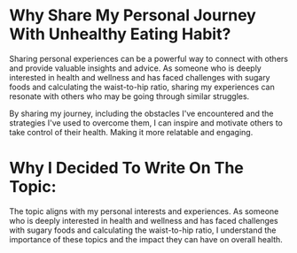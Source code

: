 # Why Share My Personal Journey With Unhealthy Eating Habit?

Sharing personal experiences can be a powerful way to connect with others and provide valuable insights and advice. As someone who is deeply interested in health and wellness and has faced challenges with sugary foods and calculating the waist-to-hip ratio, sharing my experiences can resonate with others who may be going through similar struggles.

By sharing my journey, including the obstacles I've encountered and the strategies I've used to overcome them, I can inspire and motivate others to take control of their health. Making it more relatable and engaging.


# Why I Decided To Write On The Topic:
The topic aligns with my personal interests and experiences. As someone who is deeply interested in health and wellness and has faced challenges with sugary foods and calculating the waist-to-hip ratio, I understand the importance of these topics and the impact they can have on overall health.

